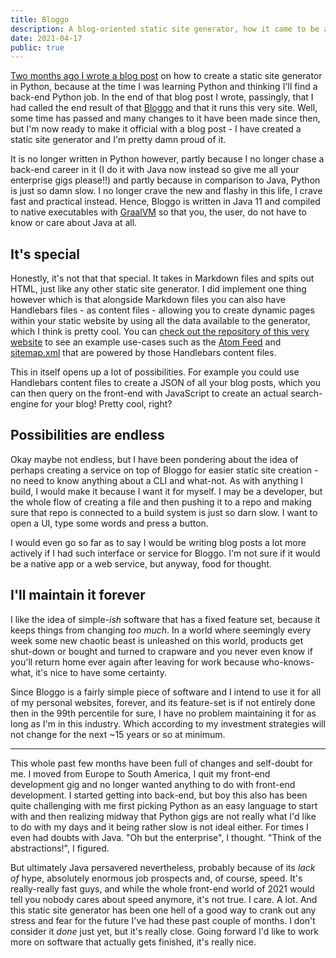 ```yaml
---
title: Bloggo
description: A blog-oriented static site generator, how it came to be and where it might lead.
date: 2021-04-17
public: true
---
```


[Two months ago I wrote a blog post](https://nomm.xyz/blog/creating-a-static-site-generator-in-python/) on how to create a static site generator in Python, because at the time I was learning Python and thinking I'll find a back-end Python job. In the end of that blog post I wrote, passingly, that I had called the end result of that [Bloggo](https://nomm.xyz/projects/bloggo/) and that it runs this very site. Well, some time has passed and many changes to it have been made since then, but I'm now ready to make it official with a blog post - I have created a static site generator and I'm pretty damn proud of it.

It is no longer written in Python however, partly because I no longer chase a back-end career in it (I do it with Java now instead so give me all your enterprise gigs please!!) and partly because in comparison to Java, Python is just so damn slow. I no longer crave the new and flashy in this life, I crave fast and practical instead. Hence, Bloggo is written in Java 11 and compiled to native executables with [GraalVM](https://www.graalvm.org/) so that you, the user, do not have to know or care about Java at all.

## It's special

Honestly, it's not that that special. It takes in Markdown files and spits out HTML, just like any other static site generator. I did implement one thing however which is that alongside Markdown files you can also have Handlebars files - as content files - allowing you to create dynamic pages within your static website by using all the data available to the generator, which I think is pretty cool. You can [check out the repository of this very website](https://github.com/soynomm/nomm.xyz) to see an example use-cases such as the [Atom Feed](https://github.com/soynomm/nomm.xyz/blob/master/resources/content/feed.xml.hbs) and [sitemap.xml](https://github.com/soynomm/nomm.xyz/blob/master/resources/content/sitemap.xml.hbs) that are powered by those Handlebars content files.

This in itself opens up a lot of possibilities. For example you could use Handlebars content files to create a JSON of all your blog posts, which you can then query on the front-end with JavaScript to create an actual search-engine for your blog! Pretty cool, right?

## Possibilities are endless

Okay maybe not endless, but I have been pondering about the idea of perhaps creating a service on top of Bloggo for easier static site creation - no need to know anything about a CLI and what-not. As with anything I build, I would make it because I want it for myself. I may be a developer, but the whole flow of creating a file and then pushing it to a repo and making sure that repo is connected to a build system is just so darn slow. I want to open a UI, type some words and press a button.

I would even go so far as to say I would be writing blog posts a lot more actively if I had such interface or service for Bloggo. I'm not sure if it would be a native app or a web service, but anyway, food for thought. 

## I'll maintain it forever

I like the idea of simple-_ish_ software that has a fixed feature set, because it keeps things from changing _too much_. In a world where seemingly every week some new chaotic beast is unleashed on this world, products get shut-down or bought and turned to crapware and you never even know if you'll return home ever again after leaving for work because who-knows-what, it's nice to have some certainty. 

Since Bloggo is a fairly simple piece of software and I intend to use it for all of my personal websites, forever, and its feature-set is if not entirely done then in the 99th percentile for sure, I have no problem maintaining it for as long as I'm in this industry. Which according to my investment strategies will not change for the next ~15 years or so at minimum.

---

This whole past few months have been full of changes and self-doubt for me. I moved from Europe to South America, I quit my front-end development gig and no longer wanted anything to do with front-end development. I started getting into back-end, but boy this also has been quite challenging with me first picking Python as an easy language to start with and then realizing midway that Python gigs are not really what I'd like to do with my days and it being rather slow is not ideal either. For times I even had doubts with Java. "Oh but the enterprise", I thought. "Think of the abstractions!", I figured.

But ultimately Java persavered nevertheless, probably because of its _lack of_ hype, absolutely enormous job prospects and, of course, speed. It's really-really fast guys, and while the whole front-end world of 2021 would tell you nobody cares about speed anymore, it's not true. I care. A lot. And this static site generator has been one hell of a good way to crank out any stress and fear for the future I've had these past couple of months. I don't consider it _done_ just yet, but it's really close. Going forward I'd like to work more on software that actually gets finished, it's really nice.





